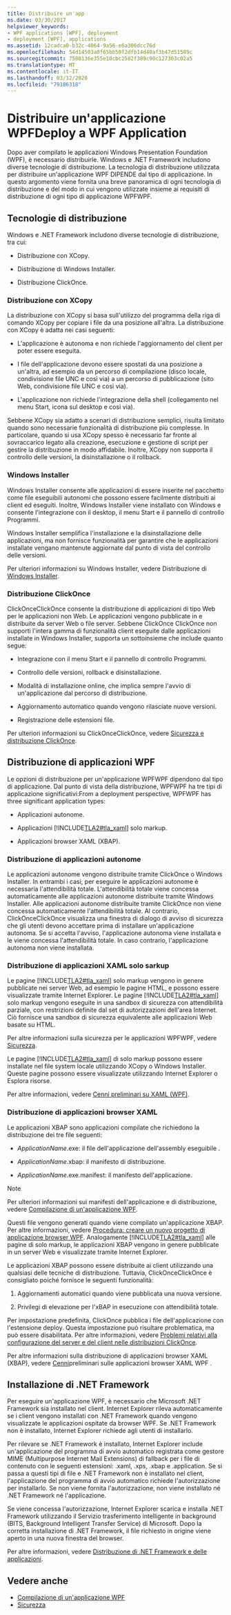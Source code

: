```yaml
---
title: Distribuire un'app
ms.date: 03/30/2017
helpviewer_keywords:
- WPF applications [WPF], deployment
- deployment [WPF], applications
ms.assetid: 12cadca0-b32c-4064-9a56-e6a306dcc76d
ms.openlocfilehash: 54d14503a0f65bb50f2dfb14d40af3b47d51589c
ms.sourcegitcommit: 7588136e355e10cbc2582f389c90c127363c02a5
ms.translationtype: MT
ms.contentlocale: it-IT
ms.lasthandoff: 03/12/2020
ms.locfileid: "79186318"
---
```

# <a name="deploy-a-wpf-application"></a>Distribuire un'applicazione WPFDeploy a WPF Application

Dopo aver compilato le applicazioni Windows Presentation Foundation (WPF), è necessario distribuirle. Windows e .NET Framework includono diverse tecnologie di distribuzione. La tecnologia di distribuzione utilizzata per distribuire un'applicazione WPF DIPENDE dal tipo di applicazione. In questo argomento viene fornita una breve panoramica di ogni tecnologia di distribuzione e del modo in cui vengono utilizzate insieme ai requisiti di distribuzione di ogni tipo di applicazione WPFWPF.

<a name="Deployment_Technologies"></a>
## <a name="deployment-technologies"></a>Tecnologie di distribuzione  
 Windows e .NET Framework includono diverse tecnologie di distribuzione, tra cui:  
  
- Distribuzione con XCopy.  
  
- Distribuzione di Windows Installer.  
  
- Distribuzione ClickOnce.  
  
<a name="XCopy_Deployment"></a>
### <a name="xcopy-deployment"></a>Distribuzione con XCopy  
 La distribuzione con XCopy si basa sull'utilizzo del programma della riga di comando XCopy per copiare i file da una posizione all'altra. La distribuzione con XCopy è adatta nei casi seguenti:  
  
- L'applicazione è autonoma e non richiede l'aggiornamento del client per poter essere eseguita.  
  
- I file dell'applicazione devono essere spostati da una posizione a un'altra, ad esempio da un percorso di compilazione (disco locale, condivisione file UNC e così via) a un percorso di pubblicazione (sito Web, condivisione file UNC e così via).  
  
- L'applicazione non richiede l'integrazione della shell (collegamento nel menu Start, icona sul desktop e così via).  
  
 Sebbene XCopy sia adatto a scenari di distribuzione semplici, risulta limitato quando sono necessarie funzionalità di distribuzione più complesse. In particolare, quando si usa XCopy spesso è necessario far fronte al sovraccarico legato alla creazione, esecuzione e gestione di script per gestire la distribuzione in modo affidabile. Inoltre, XCopy non supporta il controllo delle versioni, la disinstallazione o il rollback.  
  
<a name="Windows_Installer"></a>
### <a name="windows-installer"></a>Windows Installer  
 Windows Installer consente alle applicazioni di essere inserite nel pacchetto come file eseguibili autonomi che possono essere facilmente distribuiti ai client ed eseguiti. Inoltre, Windows Installer viene installato con Windows e consente l'integrazione con il desktop, il menu Start e il pannello di controllo Programmi.  
  
 Windows Installer semplifica l'installazione e la disinstallazione delle applicazioni, ma non fornisce funzionalità per garantire che le applicazioni installate vengano mantenute aggiornate dal punto di vista del controllo delle versioni.  
  
 Per ulteriori informazioni su Windows Installer, vedere Distribuzione di [Windows Installer](/visualstudio/deployment/deploying-applications-services-and-components#create-an-installer-package-windows-desktop).
  
<a name="ClickOnce_Deployment"></a>
### <a name="clickonce-deployment"></a>Distribuzione ClickOnce  
 ClickOnceClickOnce consente la distribuzione di applicazioni di tipo Web per le applicazioni non Web. Le applicazioni vengono pubblicate in e distribuite da server Web o file server. Sebbene ClickOnce ClickOnce non supporti l'intera gamma di funzionalità client eseguite dalle applicazioni installate in Windows Installer, supporta un sottoinsieme che include quanto segue:  
  
- Integrazione con il menu Start e il pannello di controllo Programmi.  
  
- Controllo delle versioni, rollback e disinstallazione.  
  
- Modalità di installazione online, che implica sempre l'avvio di un'applicazione dal percorso di distribuzione.  
  
- Aggiornamento automatico quando vengono rilasciate nuove versioni.  
  
- Registrazione delle estensioni file.  
  
 Per ulteriori informazioni su ClickOnceClickOnce, vedere [Sicurezza e distribuzione ClickOnce](/visualstudio/deployment/clickonce-security-and-deployment).  
  
<a name="Deploying_WPF_Applications"></a>
## <a name="deploying-wpf-applications"></a>Distribuzione di applicazioni WPF  
 Le opzioni di distribuzione per un'applicazione WPFWPF dipendono dal tipo di applicazione. Dal punto di vista della distribuzione, WPFWPF ha tre tipi di applicazione significativi:From a deployment perspective, WPFWPF has three significant application types:  
  
- Applicazioni autonome.  
  
- Applicazioni [!INCLUDE[TLA2#tla_xaml](../../../../includes/tla2sharptla-xaml-md.md)] solo markup.  
  
- Applicazioni browser XAML (XBAP).  
  
<a name="Deploying_Standalone_Applications"></a>
### <a name="deploying-standalone-applications"></a>Distribuzione di applicazioni autonome  
 Le applicazioni autonome vengono distribuite tramite ClickOnce o Windows Installer. In entrambi i casi, per eseguire le applicazioni autonome è necessaria l'attendibilità totale. L'attendibilità totale viene concessa automaticamente alle applicazioni autonome distribuite tramite Windows Installer. Alle applicazioni autonome distribuite tramite ClickOnce non viene concessa automaticamente l'attendibilità totale. Al contrario, ClickOnceClickOnce visualizza una finestra di dialogo di avviso di sicurezza che gli utenti devono accettare prima di installare un'applicazione autonoma. Se si accetta l'avviso, l'applicazione autonoma viene installata e le viene concessa l'attendibilità totale. In caso contrario, l'applicazione autonoma non viene installata.  
  
<a name="Deploying_Markup_Only_XAML_Applications"></a>
### <a name="deploying-markup-only-xaml-applications"></a>Distribuzione di applicazioni XAML solo sarkup  
 Le pagine [!INCLUDE[TLA2#tla_xaml](../../../../includes/tla2sharptla-xaml-md.md)] solo markup vengono in genere pubblicate nei server Web, ad esempio le pagine HTML, e possono essere visualizzate tramite Internet Explorer. Le pagine [!INCLUDE[TLA2#tla_xaml](../../../../includes/tla2sharptla-xaml-md.md)] solo markup vengono eseguite in una sandbox di sicurezza con attendibilità parziale, con restrizioni definite dal set di autorizzazioni dell'area Internet. Ciò fornisce una sandbox di sicurezza equivalente alle applicazioni Web basate su HTML.  
  
 Per altre informazioni sulla sicurezza per le applicazioni WPFWPF, vedere [Sicurezza](../security-wpf.md).  
  
 Le pagine [!INCLUDE[TLA2#tla_xaml](../../../../includes/tla2sharptla-xaml-md.md)] di solo markup possono essere installate nel file system locale utilizzando XCopy o Windows Installer. Queste pagine possono essere visualizzate utilizzando Internet Explorer o Esplora risorse.  
  
 Per altre informazioni, vedere [Cenni preliminari su XAML (WPF)](../../../desktop-wpf/fundamentals/xaml.md).  
  
<a name="Deploying_XAML_Browser_Applications"></a>
### <a name="deploying-xaml-browser-applications"></a>Distribuzione di applicazioni browser XAML  
 Le applicazioni XBAP sono applicazioni compilate che richiedono la distribuzione dei tre file seguenti:  
  
- *ApplicationName*.exe: il file dell'applicazione dell'assembly eseguibile .  
  
- *ApplicationName*.xbap: il manifesto di distribuzione.  
  
- *ApplicationName*.exe.manifest: il manifesto dell'applicazione.  
  
> [!NOTE]
> Per ulteriori informazioni sui manifesti dell'applicazione e di distribuzione, vedere [Compilazione di un'applicazione WPF](building-a-wpf-application-wpf.md).  
  
 Questi file vengono generati quando viene compilato un'applicazione XBAP. Per altre informazioni, vedere [Procedura: creare un nuovo progetto di applicazione browser WPF](https://docs.microsoft.com/previous-versions/visualstudio/visual-studio-2010/bb628663(v=vs.100)). Analogamente [!INCLUDE[TLA2#tla_xaml](../../../../includes/tla2sharptla-xaml-md.md)] alle pagine di solo markup, le applicazioni XBAP vengono in genere pubblicate in un server Web e visualizzate tramite Internet Explorer.  
  
 Le applicazioni XBAP possono essere distribuite ai client utilizzando una qualsiasi delle tecniche di distribuzione. Tuttavia, ClickOnceClickOnce è consigliato poiché fornisce le seguenti funzionalità:  
  
1. Aggiornamenti automatici quando viene pubblicata una nuova versione.  
  
2. Privilegi di elevazione per l'xBAP in esecuzione con attendibilità totale.  
  
 Per impostazione predefinita, ClickOnce pubblica i file dell'applicazione con l'estensione deploy. Questa impostazione può risultare problematica, ma può essere disabilitata. Per altre informazioni, vedere [Problemi relativi alla configurazione del server e del client nelle distribuzioni ClickOnce](/visualstudio/deployment/server-and-client-configuration-issues-in-clickonce-deployments).  
  
 Per altre informazioni sulla distribuzione di applicazioni browser XAML (XBAP), vedere [Cenni](wpf-xaml-browser-applications-overview.md)preliminari sulle applicazioni browser XAML WPF .  
  
<a name="Installing__NET_Framework_3_0"></a>
## <a name="installing-the-net-framework"></a>Installazione di .NET Framework  
 Per eseguire un'applicazione WPF, è necessario che Microsoft .NET Framework sia installato nel client. Internet Explorer rileva automaticamente se i client vengono installati con .NET Framework quando vengono visualizzate le applicazioni ospitate da browser WPF. Se .NET Framework non è installato, Internet Explorer richiede agli utenti di installarlo.  
  
 Per rilevare se .NET Framework è installato, Internet Explorer include un'applicazione del programma di avvio automatico registrata come gestore MIME (Multipurpose Internet Mail Extensions) di fallback per i file di contenuto con le seguenti estensioni: .xaml, .xps, .xbap e .application. Se si passa a questi tipi di file e .NET Framework non è installato nel client, l'applicazione del programma di avvio automatico richiede l'autorizzazione per installarlo. Se non viene fornita l'autorizzazione, non viene installato né .NET Framework né l'applicazione.  
  
 Se viene concessa l'autorizzazione, Internet Explorer scarica e installa .NET Framework utilizzando il Servizio trasferimento intelligente in background (BITS, Background Intelligent Transfer Service) di Microsoft. Dopo la corretta installazione di .NET Framework, il file richiesto in origine viene aperto in una nuova finestra del browser.  
  
 Per altre informazioni, vedere [Distribuzione di .NET Framework e delle applicazioni](../../deployment/index.md).  
  
## <a name="see-also"></a>Vedere anche

- [Compilazione di un'applicazione WPF](building-a-wpf-application-wpf.md)
- [Sicurezza](../security-wpf.md)
